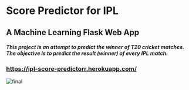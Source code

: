 #                                                     Score Predictor for IPL 
##                                                 A Machine Learning Flask Web App
##### This project is an attempt to predict the winner of T20 cricket matches. The objective is to predict the result (winner) of every IPL match. 

###                            https://ipl-score-predictorr.herokuapp.com/

                                                      

![final](https://user-images.githubusercontent.com/53188725/96151955-9c94b800-0f29-11eb-8034-84e3bca57302.gif)
